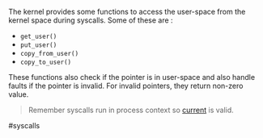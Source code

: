 The kernel provides some functions to access the user-space from the kernel space during syscalls. Some of these are :  
  
- `get_user()`  
- `put_user()`  
- `copy_from_user()`  
- `copy_to_user()`  
  
These functions also check if the pointer is in user-space and also handle faults if the pointer is invalid. For invalid pointers, they return non-zero value.  
  
> Remember syscalls run in process context so [current](../../output/Misc/Current.md) is valid.  
  
  
#syscalls 